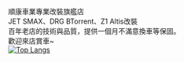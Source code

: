 順康車業專業改裝旗艦店<br>
JET SMAX、DRG BTorrent、Z1 Altis改裝<br>
百年老店的技術與品質，提供一個月不滿意換車等保固。<br>
歡迎來店賞車~<br>
[![Top Langs](https://github-readme-stats.vercel.app/api/top-langs/?username=creeper531100)](https://www.google.com)
<!---
creeper531100/creeper531100 is a ✨ special ✨ repository because its `README.md` (this file) appears on your GitHub profile.
You can click the Preview link to take a look at your changes.
--->
